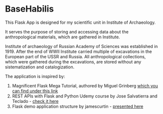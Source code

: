# BaseHabilis


This Flask App is designed for my scientific unit in Institute of Archaeology.

It serves the purpose of storing and accessing data about the anthropological materials, which are gathered in Institute.

Institute of archaeology of Russian Academy of Sciences was established in 1919. After the end of WWII Institute carried multiple of excavations in the European part of the USSR and Russia.
All anthropological collections, which were gathered during the excavations, are stored without any sistematization and catalogization.


The application is inspired by:
1. Magnificent Flask Mega Tutorial, authored by Miguel Grinberg
[which you can find under this link](https://blog.miguelgrinberg.com/post/the-flask-mega-tutorial-part-i-hello-world)
2. REST APIs with Flask and Python Udemy course by Jose Salvatierra and Teclado - [check it here](https://www.udemy.com/course/rest-api-flask-and-python/)
3. Flask demo application structure by jamescurtin - [presented here](https://github.com/jamescurtin/demo-cookiecutter-flask/tree/master)


